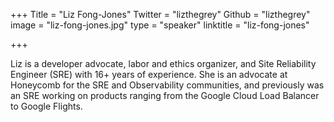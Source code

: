 +++
Title = "Liz Fong-Jones"
Twitter = "lizthegrey"
Github = "lizthegrey"
image = "liz-fong-jones.jpg"
type = "speaker"
linktitle = "liz-fong-jones"

+++

Liz is a developer advocate, labor and ethics organizer, and Site Reliability Engineer (SRE) with 16+ years of experience. She is an advocate at Honeycomb for the SRE and Observability communities, and previously was an SRE working on products ranging from the Google Cloud Load Balancer to Google Flights.
